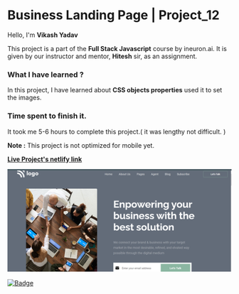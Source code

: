 # **Business Landing Page | Project_12**

Hello, I'm **Vikash Yadav** 

This project is a part of the **Full Stack Javascript** course by ineuron.ai. It is given by our instructor and mentor, **Hitesh** sir,  as an assignment.


### **What I have learned ?**

In this project, I have learned about **CSS objects properties** used it to set the images.

### **Time spent to finish it.**

It took me 5-6 hours to complete this project.( it was lengthy not difficult. )

**Note :** This project is not optimized for mobile yet.


**[Live Project's netlify link](https://hosting-landing-page-project-11.netlify.app/ "Project link")**



[![Project ScreenShot](./css%20project_12%20done.png)](https://hosting-landing-page-project-11.netlify.app/ "Project link")


[![Badge](https://img.shields.io/badge/Project__12-Business%20Landing%20Page-yellow)](https://hosting-landing-page-project-11.netlify.app/ "Project link")